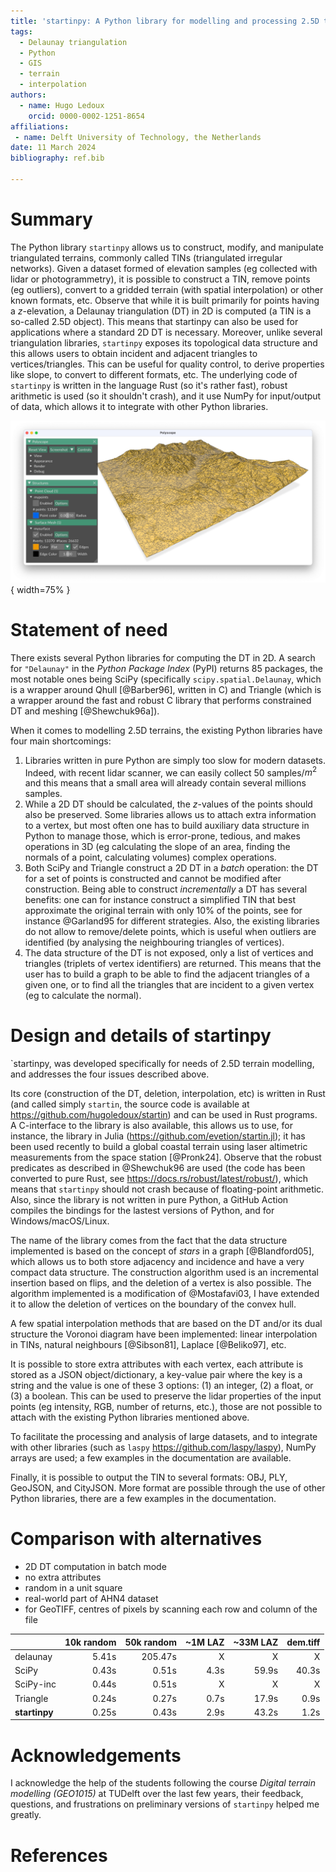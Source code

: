 ```yaml
---
title: 'startinpy: A Python library for modelling and processing 2.5D terrains'
tags:
  - Delaunay triangulation
  - Python
  - GIS
  - terrain
  - interpolation
authors:
  - name: Hugo Ledoux
    orcid: 0000-0002-1251-8654
affiliations:
 - name: Delft University of Technology, the Netherlands
date: 11 March 2024
bibliography: ref.bib

---
```


# Summary

The Python library `startinpy` allows us to construct, modify, and manipulate triangulated terrains, commonly called TINs (triangulated irregular networks).
Given a dataset formed of elevation samples (eg collected with lidar or photogrammetry), it is possible to construct a TIN, remove points (eg outliers), convert to a gridded terrain (with spatial interpolation) or other known formats, etc.
Observe that while it is built primarily for points having a *z*-elevation, a Delaunay triangulation (DT) in 2D is computed (a TIN is a so-called 2.5D object). 
This means that startinpy can also be used for applications where a standard 2D DT is necessary.
Moreover, unlike several triangulation libraries, `startinpy` exposes its topological data structure and this allows users to obtain incident and adjacent triangles to vertices/triangles. 
This can be useful for quality control, to derive properties like slope, to convert to different formats, etc. 
The underlying code of `startinpy` is written in the language Rust (so it's rather fast), robust arithmetic is used (so it shouldn't crash), and it use NumPy for input/output of data, which allows it to integrate with other Python libraries.

![A lidar dataset terrain reconstructed with startinpy and visualised with another Python library (Polyscope).](polyscope_gui.jpg){ width=75% }


# Statement of need

There exists several Python libraries for computing the DT in 2D.
A search for `"Delaunay"` in the *Python Package Index* (PyPI) returns 85 packages, the most notable ones being SciPy (specifically `scipy.spatial.Delaunay`, which is a wrapper around Qhull [@Barber96], written in C) and Triangle (which is a wrapper around the fast and robust C library that performs constrained DT and meshing [@Shewchuk96a]).

When it comes to modelling 2.5D terrains, the existing Python libraries have four main shortcomings:

  1. Libraries written in pure Python are simply too slow for modern datasets. Indeed, with recent lidar scanner, we can easily collect 50 samples/$m^2$ and this means that a small area will already contain several millions samples. 
  2. While a 2D DT should be calculated, the *z*-values of the points should also be preserved. Some libraries allows us to attach extra information to a vertex, but most often one has to build auxiliary data structure in Python to manage those, which is error-prone, tedious, and makes operations in 3D (eg calculating the slope of an area, finding the normals of a point, calculating volumes) complex operations.
  3. Both SciPy and Triangle construct a 2D DT in a *batch* operation: the DT for a set of points is constructed and cannot be modified after construction. Being able to construct *incrementally* a DT has several benefits: one can for instance construct a simplified TIN that best approximate the original terrain with only 10% of the points, see for instance @Garland95 for different strategies. Also, the existing libraries do not allow to remove/delete points, which is useful when outliers are identified (by analysing the neighbouring triangles of vertices).
  4. The data structure of the DT is not exposed, only a list of vertices and triangles (triplets of vertex identifiers) are returned. This means that the user has to build a graph to be able to find the adjacent triangles of a given one, or to find all the triangles that are incident to a given vertex (eg to calculate the normal).


# Design and details of startinpy

`startinpy, was developed specifically for needs of 2.5D terrain modelling, and addresses the four issues described above.

Its core (construction of the DT, deletion, interpolation, etc) is written in Rust (and called simply `startin`, the source code is available at https://github.com/hugoledoux/startin) and can be used in Rust programs. 
A C-interface to the library is also available, this allows us to use, for instance, the library in Julia (https://github.com/evetion/startin.jl); it has been used recently to build a global coastal terrain using laser altimetric measurements from the space station [@Pronk24].
Observe that the robust predicates as described in @Shewchuk96 are used (the code has been converted to pure Rust, see https://docs.rs/robust/latest/robust/), which means that `startinpy` should not crash because of floating-point arithmetic.
Also, since the library is not written in pure Python, a GitHub Action compiles the bindings for the lastest versions of Python, and for Windows/macOS/Linux.

The name of the library comes from the fact that the data structure implemented is based on the concept of *stars* in a graph [@Blandford05], which allows us to both store adjacency and incidence and have a very compact data structure.
The construction algorithm used is an incremental insertion based on flips, and the deletion of a vertex is also possible. 
The algorithm implemented is a modification of @Mostafavi03, I have extended it to allow the deletion of vertices on the boundary of the convex hull. 

A few spatial interpolation methods that are based on the DT and/or its dual structure the Voronoi diagram have been implemented: linear interpolation in TINs, natural neighbours [@Sibson81], Laplace [@Beliko97], etc.

It is possible to store extra attributes with each vertex, each attribute is stored as a JSON object/dictionary, a key-value pair where the key is a string and the value is one of these 3 options: (1) an integer, (2) a float, or (3) a boolean.
This can be used to preserve the lidar properties of the input points (eg intensity, RGB, number of returns, etc.), those are not possible to attach with the existing Python libraries mentioned above.

To facilitate the processing and analysis of large datasets, and to integrate with other libraries (such as `laspy` https://github.com/laspy/laspy), NumPy arrays are used; a few examples in the documentation are available.

Finally, it is possible to output the TIN to several formats: OBJ, PLY, GeoJSON, and CityJSON.
More format are possible through the use of other Python libraries, there are a few examples in the documentation.


# Comparison with alternatives

 - 2D DT computation in batch mode
 - no extra attributes
 - random in a unit square
 - real-world part of AHN4 dataset
 - for GeoTIFF, centres of pixels by scanning each row and column of the file

|               | 10k random | 50k random | ~1M LAZ | ~33M LAZ | dem.tiff |
|:------------- | ---------: | ---------: | ------: | -------: | -------: |
| delaunay      |      5.41s |    205.47s |       X |        X |        X |
| SciPy         |      0.43s |      0.51s |    4.3s |    59.9s |    40.3s |
| SciPy-inc     |      0.44s |      0.51s |       X |        X |        X |
| Triangle      |      0.24s |      0.27s |    0.7s |    17.9s |     0.9s |
| __startinpy__ |      0.25s |      0.43s |    2.9s |    43.2s |     1.2s |



# Acknowledgements

I acknowledge the help of the students following the course *Digital terrain modelling (GEO1015)* at TUDelft over the last few years, their feedback, questions, and frustrations on preliminary versions of `startinpy` helped me greatly.

# References